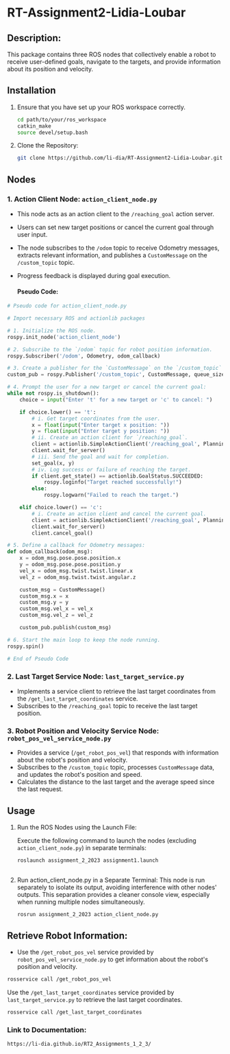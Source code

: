 # RT-Assignment2-Lidia-Loubar
## Description:

This package contains three ROS nodes that collectively enable a robot to receive user-defined goals, navigate to the targets, and provide information about its position and velocity.

## Installation

1. Ensure that you have set up your ROS workspace correctly.

   ```bash
   cd path/to/your/ros_workspace
   catkin_make
   source devel/setup.bash
   ```

2. Clone the Repository:

   ```bash
   git clone https://github.com/li-dia/RT-Assignment2-Lidia-Loubar.git
   ```


## Nodes

### 1. Action Client Node: `action_client_node.py`

- This node acts as an action client to the `/reaching_goal` action server.
- Users can set new target positions or cancel the current goal through user input.
- The node subscribes to the `/odom` topic to receive Odometry messages, extracts relevant information, and publishes a `CustomMessage` on the `/custom_topic` topic.
- Progress feedback is displayed during goal execution.

  #### Pseudo Code:

```python
# Pseudo code for action_client_node.py

# Import necessary ROS and actionlib packages

# 1. Initialize the ROS node.
rospy.init_node('action_client_node')

# 2. Subscribe to the `/odom` topic for robot position information.
rospy.Subscriber('/odom', Odometry, odom_callback)

# 3. Create a publisher for the `CustomMessage` on the `/custom_topic` topic.
custom_pub = rospy.Publisher('/custom_topic', CustomMessage, queue_size=10)

# 4. Prompt the user for a new target or cancel the current goal:
while not rospy.is_shutdown():
    choice = input("Enter 't' for a new target or 'c' to cancel: ")

    if choice.lower() == 't':
        # i. Get target coordinates from the user.
        x = float(input("Enter target x position: "))
        y = float(input("Enter target y position: "))
        # ii. Create an action client for `/reaching_goal`.
        client = actionlib.SimpleActionClient('/reaching_goal', PlanningAction)
        client.wait_for_server()
        # iii. Send the goal and wait for completion.
        set_goal(x, y)
        # iv. Log success or failure of reaching the target.
        if client.get_state() == actionlib.GoalStatus.SUCCEEDED:
            rospy.loginfo("Target reached successfully!")
        else:
            rospy.logwarn("Failed to reach the target.")

    elif choice.lower() == 'c':
        # i. Create an action client and cancel the current goal.
        client = actionlib.SimpleActionClient('/reaching_goal', PlanningAction)
        client.wait_for_server()
        client.cancel_goal()

# 5. Define a callback for Odometry messages:
def odom_callback(odom_msg):
    x = odom_msg.pose.pose.position.x
    y = odom_msg.pose.pose.position.y
    vel_x = odom_msg.twist.twist.linear.x
    vel_z = odom_msg.twist.twist.angular.z

    custom_msg = CustomMessage()
    custom_msg.x = x
    custom_msg.y = y
    custom_msg.vel_x = vel_x
    custom_msg.vel_z = vel_z

    custom_pub.publish(custom_msg)

# 6. Start the main loop to keep the node running.
rospy.spin()

# End of Pseudo Code
```
### 2. Last Target Service Node: `last_target_service.py`

- Implements a service client to retrieve the last target coordinates from the `/get_last_target_coordinates` service.
- Subscribes to the `/reaching_goal` topic to receive the last target position.

### 3. Robot Position and Velocity Service Node: `robot_pos_vel_service_node.py`

- Provides a service (`/get_robot_pos_vel`) that responds with information about the robot's position and velocity.
- Subscribes to the `/custom_topic` topic, processes `CustomMessage` data, and updates the robot's position and speed.
- Calculates the distance to the last target and the average speed since the last request.

## Usage

1. Run the ROS Nodes using the Launch File:

   Execute the following command to launch the nodes (excluding `action_client_node.py`) in separate terminals:

   ```bash
   roslaunch assignment_2_2023 assignment1.launch
  
2. Run action_client_node.py in a Separate Terminal:
 This node is run separately to isolate its output, avoiding interference with other nodes' outputs. This separation provides a cleaner console view, especially when running multiple nodes simultaneously.
   ```bash
   rosrun assignment_2_2023 action_client_node.py
## Retrieve Robot Information:
- Use the `/get_robot_pos_vel` service provided by `robot_pos_vel_service_node.py` to get information about the robot's position and velocity.
```bash
rosservice call /get_robot_pos_vel
```
Use the  `/get_last_target_coordinates` service provided by `last_target_service.py` to retrieve the last target coordinates.

```bash
rosservice call /get_last_target_coordinates
```

### Link to Documentation:
```bash
https://li-dia.github.io/RT2_Assignments_1_2_3/
```
